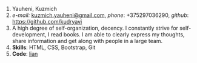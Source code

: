 1. Yauheni, Kuzmich  
2. *e-mail:* kuzmich.yauheni@gmail.com, *phone*: +375297036290, *github*: https://github.com/kudryavi  
3. A high degree of self-organization, decency. I constantly strive for self-development, I read books. I am able to clearly express my thoughts, share information and get along with people in a large team.  
4. **Skills**: HTML, CSS, Bootstrap, Git  
5. **Code**: [lian](https://github.com/kudryavi/lian)  
